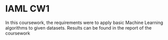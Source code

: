 # IAML CW1
In this coursework, the requirements were to apply basic Machine Learning algorithms to given datasets. Results can be found in the report of the coursework
